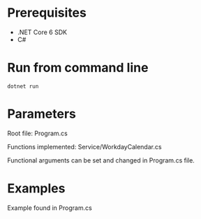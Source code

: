 # Prerequisites

- .NET Core 6 SDK
- C#

# Run from command line

```
dotnet run
```

# Parameters

Root file: Program.cs

Functions implemented: Service/WorkdayCalendar.cs

Functional arguments can be set and changed in Program.cs file.

# Examples

Example found in Program.cs